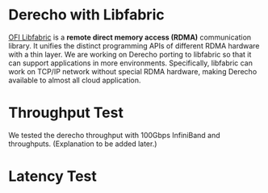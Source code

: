 # Derecho with Libfabric
[OFI Libfabric](https://ofiwg.github.io/libfabric/) is a **remote direct memory access (RDMA)** communication library. It unifies the distinct programming APIs of different RDMA hardware with a thin layer. We are working on Derecho porting to libfabric so that it can support applications in more environments. Specifically, libfabric can work on TCP/IP network without special RDMA hardware, making Derecho available to almost all cloud application.

# Throughput Test
We tested the derecho throughput with 100Gbps InfiniBand and throughputs. (Explanation to be added later.)

# Latency Test
 
